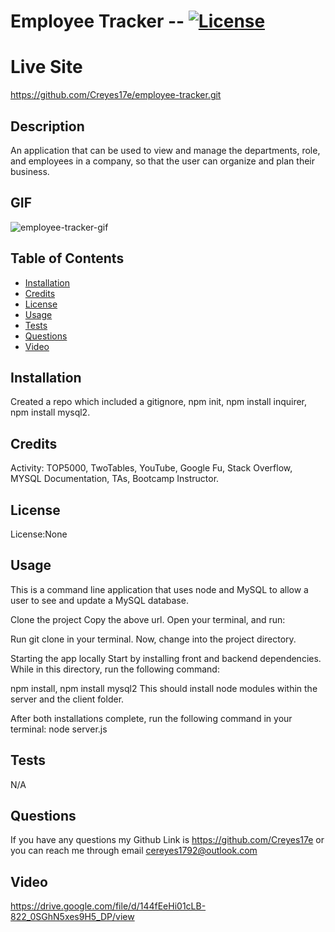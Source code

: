 # Employee Tracker -- [![License](https://img.shields.io/badge/license-None-green.svg)](https://shields.io/)

# Live Site

https://github.com/Creyes17e/employee-tracker.git

## Description

An application that can be used to view and manage the departments, role, and employees in a company, so that the user can organize and plan their business.

## GIF

![employee-tracker-gif](employee-tracker.gif)

## Table of Contents

- [Installation](#Installation)
- [Credits](#Credits)
- [License](#License)
- [Usage](#Usage)
- [Tests](#Tests)
- [Questions](#Questions)
- [Video](#Video)

## Installation

Created a repo which included a gitignore, npm init, npm install inquirer, npm install mysql2.

## Credits

Activity: TOP5000, TwoTables, YouTube, Google Fu, Stack Overflow, MYSQL Documentation, TAs, Bootcamp Instructor.

## License

License:None

## Usage

This is a command line application that uses node and MySQL to allow a user to see and update a MySQL database.

Clone the project
Copy the above url. Open your terminal, and run:

Run git clone <git-url> in your terminal.
Now, change into the project directory.

Starting the app locally
Start by installing front and backend dependencies. While in this directory, run the following command:

npm install, npm install mysql2
This should install node modules within the server and the client folder.

After both installations complete, run the following command in your terminal:
node server.js

## Tests

N/A

## Questions

If you have any questions my Github Link is https://github.com/Creyes17e or you can reach me through email cereyes1792@outlook.com

## Video

https://drive.google.com/file/d/144fEeHi01cLB-822_0SGhN5xes9H5_DP/view

